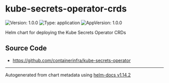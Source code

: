 # kube-secrets-operator-crds

![Version: 1.0.0](https://img.shields.io/badge/Version-1.0.0-informational?style=flat-square) ![Type: application](https://img.shields.io/badge/Type-application-informational?style=flat-square) ![AppVersion: 1.0.0](https://img.shields.io/badge/AppVersion-1.0.0-informational?style=flat-square)

Helm chart for deploying the Kube Secrets Operator CRDs

## Source Code

* <https://github.com/containerinfra/kube-secrets-operator>

----------------------------------------------
Autogenerated from chart metadata using [helm-docs v1.14.2](https://github.com/norwoodj/helm-docs/releases/v1.14.2)
